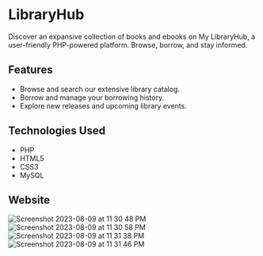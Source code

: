 # LibraryHub
Discover an expansive collection of books and ebooks on My LibraryHub, a user-friendly PHP-powered platform. Browse, borrow, and stay informed.

## Features

- Browse and search our extensive library catalog.
- Borrow and manage your borrowing history.
- Explore new releases and upcoming library events.

## Technologies Used

- PHP
- HTML5
- CSS3
- MySQL

## Website

![Screenshot 2023-08-09 at 11 30 48 PM](https://github.com/ManalisJadhav/LibraryHub/assets/108777498/e1aa8752-6e80-462b-a908-3678a47beff9)
![Screenshot 2023-08-09 at 11 30 58 PM](https://github.com/ManalisJadhav/LibraryHub/assets/108777498/6812a26d-78c8-4fea-a2b2-c369ec84ae02)
![Screenshot 2023-08-09 at 11 31 38 PM](https://github.com/ManalisJadhav/LibraryHub/assets/108777498/e06a1c61-d939-4860-ba98-02523587ea58)
![Screenshot 2023-08-09 at 11 31 46 PM](https://github.com/ManalisJadhav/LibraryHub/assets/108777498/d5795a40-f4c8-477f-b51a-81b6916855bf)


